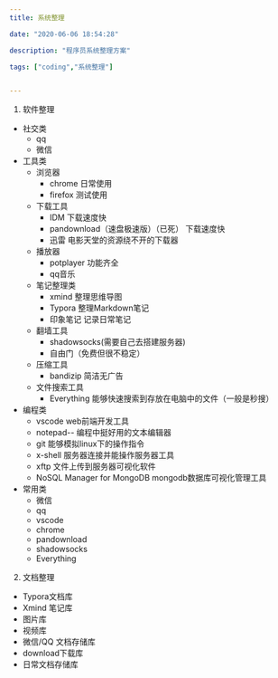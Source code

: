 ```yaml
---
title: 系统整理

date: "2020-06-06 18:54:28"

description: "程序员系统整理方案"

tags: ["coding","系统整理"]


---
```


1. 软件整理

- 社交类
  - qq
  - 微信
- 工具类
  - 浏览器
    - chrome  日常使用
    - firefox    测试使用
  - 下载工具
    - IDM                    下载速度快
    - pandownload（速盘极速版）（已死）  下载速度快
    - 迅雷                    电影天堂的资源绕不开的下载器
  - 播放器
    - potplayer   功能齐全
    - qq音乐 
  - 笔记整理类
    - xmind         整理思维导图
    - Typora       整理Markdown笔记
    - 印象笔记    记录日常笔记
  - 翻墙工具
    - shadowsocks(需要自己去搭建服务器)
    - 自由门（免费但很不稳定）
  - 压缩工具
    - bandizip       简洁无广告
  - 文件搜索工具
    - Everything    能够快速搜索到存放在电脑中的文件（一般是秒搜）
- 编程类
  - vscode  	      web前端开发工具
  - notepad--     编程中挺好用的文本编辑器
  - git                    能够模拟linux下的操作指令
  - x-shell             服务器连接并能操作服务器工具
  - xftp                  文件上传到服务器可视化软件
  - NoSQL Manager for MongoDB          mongodb数据库可视化管理工具
- 常用类
  - 微信
  - qq
  - vscode
  - chrome
  - pandownload
  - shadowsocks
  - Everything


2. 文档整理

  - Typora文档库
  - Xmind 笔记库
  - 图片库
  - 视频库
  - 微信/QQ 文档存储库
  - download下载库
  - 日常文档存储库

   



